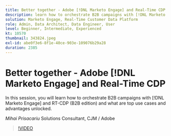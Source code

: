 ```yaml
---
title: Better together - Adobe [!DNL Marketo Engage] and Real-Time CDP
description: learn how to orchestrate B2B campaigns with [!DNL Marketo Engage] and RT-CDP (B2B edition)
solution: Marketo Engage, Real-Time Customer Data Platform
role: Admin, Data Architect, Data Engineer, User
level: Beginner, Intermediate, Experienced
kt: 10570
thumbnail: 343824.jpeg
exl-id: abe0f3e6-8f1e-40ce-903e-109076b29a28
duration: 2385
---
```

# Better together - Adobe [!DNL Marketo Engage] and Real-Time CDP

In this session, you will learn how to orchestrate B2B campaigns with [!DNL Marketo Engage] and RT-CDP (B2B edition) and what are top use cases and advantages unlocked.

*Mihai Prisacariu* Solutions Consultant, CJM / Adobe

>[!VIDEO](https://video.tv.adobe.com/v/343824/?quality=12&learn=on)
